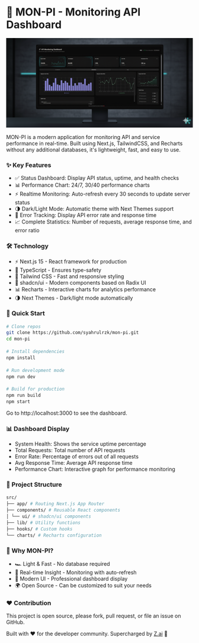 # 🚀 MON-PI - Monitoring API Dashboard

<p align="center">
  <img src="monpi.png" alt="MON-PI Dashboard" width="1000"/>
</p>


MON-PI is a modern application for monitoring API and service performance in real-time.
Built using Next.js, TailwindCSS, and Recharts without any additional databases, it's lightweight, fast, and easy to use.

### ✨ Key Features

- ✅ Status Dashboard: Display API status, uptime, and health checks
- 📊 Performance Chart: 24/7, 30/40 performance charts
- ⚡ Realtime Monitoring: Auto-refresh every 30 seconds to update server status
- 🌗 Dark/Light Mode: Automatic theme with Next Themes support
- 🔔 Error Tracking: Display API error rate and response time
- 📈 Complete Statistics: Number of requests, average response time, and error ratio

### 🛠️ Technology

- ⚡ Next.js 15 - React framework for production
- 📘 TypeScript - Ensures type-safety
- 🎨 Tailwind CSS - Fast and responsive styling
- 🧩 shadcn/ui - Modern components based on Radix UI
- 📊 Recharts - Interactive charts for analytics performance
- 🌗 Next Themes - Dark/light mode automatically

### 🚀 Quick Start

```bash
# Clone repos
git clone https://github.com/syahrulrzk/mon-pi.git
cd mon-pi

# Install dependencies
npm install

# Run development mode
npm run dev

# Build for production
npm run build
npm start

```

Go to http://localhost:3000 to see the dashboard.


### 📊 Dashboard Display

- System Health: Shows the service uptime percentage
- Total Requests: Total number of API requests
- Error Rate: Percentage of errors out of all requests
- Avg Response Time: Average API response time
- Performance Chart: Interactive graph for performance monitoring

### 📂 Project Structure

```bash
src/
├── app/ # Routing Next.js App Router
├── components/ # Reusable React components
│ └── ui/ # shadcn/ui components
├── lib/ # Utility functions
├── hooks/ # Custom hooks
└── charts/ # Recharts configuration

```

### 🎯 Why MON-PI?

- 🏎️ Light & Fast - No database required
- 🔎 Real-time Insight - Monitoring with auto-refresh
- 🎨 Modern UI - Professional dashboard display
- 🌍 Open Source - Can be customized to suit your needs

### ❤️ Contribution
This project is open source, please fork, pull request, or file an issue on GitHub.

Built with ❤️ for the developer community. Supercharged by [Z.ai](https://chat.z.ai) 🚀
